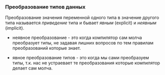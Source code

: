 ### Преобразование типов данных

Преобразование значения переменной одного типа в значение другого типа называется *приведение* типа и бывает *явным* (explicit) и *неявным* (implicit).
* неявное преобразование - это когда компилятор сам молча преобразует типы, не задавая лишних вопросов по тем правилам преобразований которые знает.


* явное преобразование типов - это когда мы сами преобразуем типы, т.к. нас  не устраевает те преобразования которые компилятор делает сам молча.
